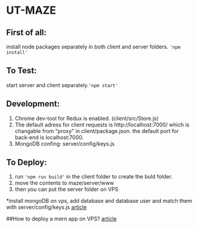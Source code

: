 # UT-MAZE

## First of all:
install node packages separately in both client and server folders. ```'npm install'```

## To Test:
start server and client separately.```'npm start'```

## Development:
1. Chrome dev-tool for Redux is enabled. (client/src/Store.js)
2. The default adress for client requests is http://localhost:7000/ which is changable from "proxy" in client/package.json.
  the default port for back-end is localhost:7000.
3. MongoDB confing: server/config/keys.js

## To Deploy:
1. run ```'npm run build'``` in the client folder to create the buld folder.
2. move the contents to maze/server/www
3. then you can put the server folder on VPS

*install mongoDB on vps, add database and database user and match them with server/config/keys.js
<a href="https://www.digitalocean.com/community/tutorials/how-to-integrate-mongodb-with-your-node-application">article</a>

##How to deploy a mern app on VPS?
<a href="https://github.com/tabvn/nodejs-reactjs-chatapp/blob/master/deployment-to-digitalocean-hosting.md">article</a>
